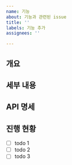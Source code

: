 ```yaml
---
name: 기능
about: 기능과 관련된 issue
title: ''
labels: 기능 추가
assignees: ''

---
```


## 개요

## 세부 내용

## API 명세

## 진행 현황
 - [ ] todo 1
 - [ ] todo 2
 - [ ] todo 3
